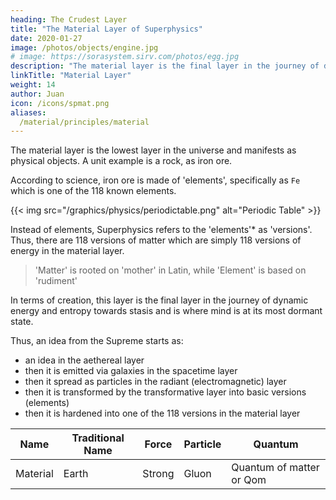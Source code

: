 ```yaml
---
heading: The Crudest Layer
title: "The Material Layer of Superphysics"
date: 2020-01-27
image: /photos/objects/engine.jpg
# image: https://sorasystem.sirv.com/photos/egg.jpg
description: "The material layer is the final layer in the journey of dynamic energy and entropy towards stasis"
linkTitle: "Material Layer"
weight: 14
author: Juan
icon: /icons/spmat.png
aliases:
  /material/principles/material
---
```



The material layer is the lowest layer in the universe and manifests as physical objects. A unit example is a  rock, as iron ore.<!-- It solid holds crosses existence and covers up pre-existence. You can think of it as the mind of Brahma or the RAM of a computer that generates its own virtual reality. -->

According to science, iron ore is made of 'elements', specifically as `Fe` which is one of the 118 known elements. 

{{< img src="/graphics/physics/periodictable.png" alt="Periodic Table" >}}

Instead of elements, Superphysics refers to the 'elements'* as 'versions'. Thus, there are 118 versions of matter which are simply 118 versions of energy in the material layer. 

>  'Matter' is rooted on 'mother' in Latin, while 'Element' is based on 'rudiment'  

In terms of creation, this layer is the final layer in the journey of dynamic energy and entropy towards stasis and is where mind is at its most dormant state.

Thus, an idea from the Supreme starts as:
- an idea in the aethereal layer 
- then it is emitted via galaxies in the spacetime layer
- then it spread as particles in the radiant (electromagnetic) layer
- then it is transformed by the transformative layer into basic versions (elements)
- then it is hardened into one of the 118 versions in the material layer 


Name | Traditional Name | Force | Particle | Quantum
--- | --- | --- | --- | ---
Material | Earth | Strong | Gluon | Quantum of matter or Qom


<!-- The conversion from dormant mind into active mind then takes place in stars. In this way, both matter (dormant mind) and life (active mind) come from the explosion of stars as the expression or crossing-over of the metaphysical ideas of the Supreme Entity onto physical reality.  -->


